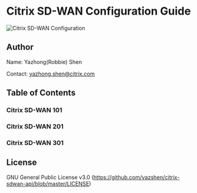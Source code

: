 # Citrix SD-WAN Configuration Guide
![Citrix SD-WAN Configuration](https://www.citrix.com/content/dam/citrix61/en_us/images/graphics/infographics/sd-wan-product-breakdown.png)

## Author
Name: Yazhong(Robbie) Shen

Contact: yazhong.shen@citrix.com

## Table of Contents
### Citrix SD-WAN 101

### Citrix SD-WAN 201

### Citrix SD-WAN 301

## License
GNU General Public License v3.0
(https://github.com/yazshen/citrix-sdwan-api/blob/master/LICENSE)
